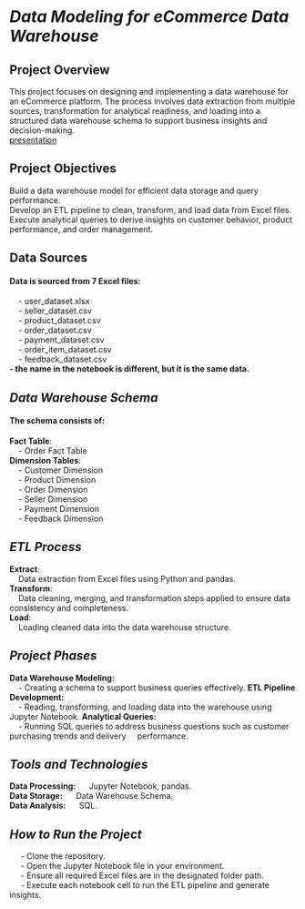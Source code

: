 # *Data Modeling for eCommerce Data Warehouse*
## **Project Overview**
This project focuses on designing and implementing a data warehouse for an eCommerce platform. The process involves data extraction from multiple sources, transformation for analytical readiness, and loading into a structured data warehouse schema to support business insights and decision-making.<br>
[presentation](https://www.canva.com/design/DAGcKrJimwc/K4xRFwQKYikbX2OqEV_CEw/edit?utm_content=DAGcKrJimwc&utm_campaign=designshare&utm_medium=link2&utm_source=sharebutton)<br>

## **Project Objectives**
Build a data warehouse model for efficient data storage and query performance.<br>
Develop an ETL pipeline to clean, transform, and load data from Excel files.<br>
Execute analytical queries to derive insights on customer behavior, product performance, and order management.<br>

## **Data Sources**
#### Data is sourced from 7 Excel files:<br>
&nbsp;&nbsp;&nbsp;&nbsp;- user_dataset.xlsx<br>
&nbsp;&nbsp;&nbsp;&nbsp;- seller_dataset.csv<br>
&nbsp;&nbsp;&nbsp;&nbsp;- product_dataset.csv<br>
&nbsp;&nbsp;&nbsp;&nbsp;- order_dataset.csv<br>
&nbsp;&nbsp;&nbsp;&nbsp;- payment_dataset.csv<br>
&nbsp;&nbsp;&nbsp;&nbsp;- order_item_dataset.csv<br>
&nbsp;&nbsp;&nbsp;&nbsp;- feedback_dataset.csv<br>
**- the name in the notebook is different, but it is the same data.**<br> 

## *Data Warehouse Schema*
#### The schema consists of:<br>
**Fact Table**:<br>
&nbsp;&nbsp;&nbsp;&nbsp;- Order Fact Table<br>
**Dimension Tables**:<br>
&nbsp;&nbsp;&nbsp;&nbsp;- Customer Dimension<br>
&nbsp;&nbsp;&nbsp;&nbsp;- Product Dimension<br>
&nbsp;&nbsp;&nbsp;&nbsp;- Order Dimension<br>
&nbsp;&nbsp;&nbsp;&nbsp;- Seller Dimension<br>
&nbsp;&nbsp;&nbsp;&nbsp;- Payment Dimension<br>
&nbsp;&nbsp;&nbsp;&nbsp;- Feedback Dimension<br>
## *ETL Process*
**Extract**:<br> &nbsp;&nbsp;&nbsp;&nbsp;Data extraction from Excel files using Python and pandas.<br>
**Transform**:<br> &nbsp;&nbsp;&nbsp;&nbsp;Data cleaning, merging, and transformation steps applied to ensure data consistency and completeness.<br>
**Load**:<br> &nbsp;&nbsp;&nbsp;&nbsp;Loading cleaned data into the data warehouse structure.<br>
## *Project Phases*
**Data Warehouse Modeling:**<br> &nbsp;&nbsp;&nbsp;&nbsp;- Creating a schema to support business queries effectively.
**ETL Pipeline Development:**<br> &nbsp;&nbsp;&nbsp;&nbsp;- Reading, transforming, and loading data into the warehouse using Jupyter Notebook.
**Analytical Queries:**<br> &nbsp;&nbsp;&nbsp;&nbsp;- Running SQL queries to address business questions such as customer purchasing trends and delivery &nbsp;&nbsp;&nbsp;&nbsp;performance.
## *Tools and Technologies*
**Data Processing:** &nbsp;&nbsp;&nbsp;&nbsp; Jupyter Notebook, pandas.<br>
**Data Storage:** &nbsp;&nbsp;&nbsp;&nbsp; Data Warehouse Schema.<br>
**Data Analysis:** &nbsp;&nbsp;&nbsp;&nbsp; SQL.<br>
## *How to Run the Project*
&nbsp;&nbsp;&nbsp;&nbsp; - Clone the repository.<br>
&nbsp;&nbsp;&nbsp;&nbsp; - Open the Jupyter Notebook file in your environment.<br>
&nbsp;&nbsp;&nbsp;&nbsp; - Ensure all required Excel files are in the designated folder path.<br>
&nbsp;&nbsp;&nbsp;&nbsp; - Execute each notebook cell to run the ETL pipeline and generate insights.<br>

